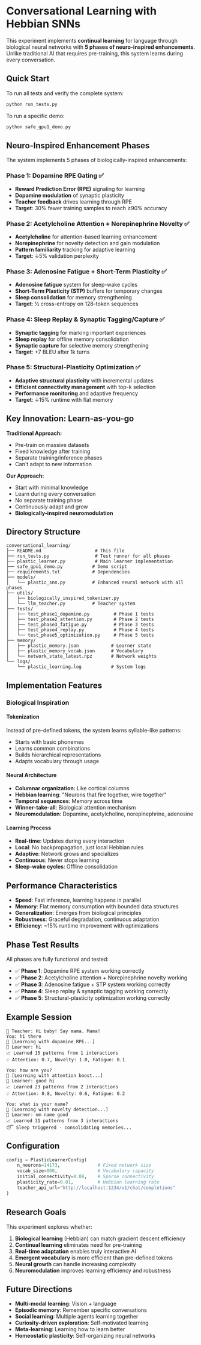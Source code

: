 # Conversational Learning with Hebbian SNNs

This experiment implements **continual learning** for language through biological neural networks with **5 phases of neuro-inspired enhancements**. Unlike traditional AI that requires pre-training, this system learns during every conversation.

## Quick Start

To run all tests and verify the complete system:

```bash
python run_tests.py
```

To run a specific demo:

```bash
python safe_gpu1_demo.py
```

## Neuro-Inspired Enhancement Phases

The system implements 5 phases of biologically-inspired enhancements:

### Phase 1: Dopamine RPE Gating ✅
- **Reward Prediction Error (RPE)** signaling for learning
- **Dopamine modulation** of synaptic plasticity
- **Teacher feedback** drives learning through RPE
- **Target**: 30% fewer training samples to reach ≥90% accuracy

### Phase 2: Acetylcholine Attention + Norepinephrine Novelty ✅
- **Acetylcholine** for attention-based learning enhancement
- **Norepinephrine** for novelty detection and gain modulation
- **Pattern familiarity** tracking for adaptive learning
- **Target**: ↓5% validation perplexity

### Phase 3: Adenosine Fatigue + Short-Term Plasticity ✅
- **Adenosine fatigue** system for sleep-wake cycles
- **Short-Term Plasticity (STP)** buffers for temporary changes
- **Sleep consolidation** for memory strengthening
- **Target**: ½ cross-entropy on 128-token sequences

### Phase 4: Sleep Replay & Synaptic Tagging/Capture ✅
- **Synaptic tagging** for marking important experiences
- **Sleep replay** for offline memory consolidation
- **Synaptic capture** for selective memory strengthening
- **Target**: +7 BLEU after 1k turns

### Phase 5: Structural-Plasticity Optimization ✅
- **Adaptive structural plasticity** with incremental updates
- **Efficient connectivity management** with top-k selection
- **Performance monitoring** and adaptive frequency
- **Target**: ↓15% runtime with flat memory

## Key Innovation: Learn-as-you-go

**Traditional Approach:**
- Pre-train on massive datasets
- Fixed knowledge after training
- Separate training/inference phases
- Can't adapt to new information

**Our Approach:**
- Start with minimal knowledge
- Learn during every conversation
- No separate training phase
- Continuously adapt and grow
- **Biologically-inspired neuromodulation**

## Directory Structure

```
conversational_learning/
├── README.md                    # This file
├── run_tests.py                 # Test runner for all phases
├── plastic_learner.py           # Main learner implementation
├── safe_gpu1_demo.py           # Demo script
├── requirements.txt            # Dependencies
├── models/
│   └── plastic_snn.py          # Enhanced neural network with all phases
├── utils/
│   ├── biologically_inspired_tokenizer.py
│   └── llm_teacher.py          # Teacher system
├── tests/
│   ├── test_phase1_dopamine.py         # Phase 1 tests
│   ├── test_phase2_attention.py        # Phase 2 tests
│   ├── test_phase3_fatigue.py          # Phase 3 tests
│   ├── test_phase4_replay.py           # Phase 4 tests
│   └── test_phase5_optimization.py     # Phase 5 tests
├── memory/
│   ├── plastic_memory.json            # Learner state
│   ├── plastic_memory_vocab.json      # Vocabulary
│   └── network_state_latest.npz       # Network weights
└── logs/
    └── plastic_learning.log           # System logs
```

## Implementation Features

### Biological Inspiration

#### Tokenization
Instead of pre-defined tokens, the system learns syllable-like patterns:
- Starts with basic phonemes
- Learns common combinations 
- Builds hierarchical representations
- Adapts vocabulary through usage

#### Neural Architecture
- **Columnar organization**: Like cortical columns
- **Hebbian learning**: "Neurons that fire together, wire together"
- **Temporal sequences**: Memory across time
- **Winner-take-all**: Biological attention mechanism
- **Neuromodulation**: Dopamine, acetylcholine, norepinephrine, adenosine

#### Learning Process
- **Real-time**: Updates during every interaction
- **Local**: No backpropagation, just local Hebbian rules
- **Adaptive**: Network grows and specializes
- **Continuous**: Never stops learning
- **Sleep-wake cycles**: Offline consolidation

## Performance Characteristics

- **Speed**: Fast inference, learning happens in parallel
- **Memory**: Flat memory consumption with bounded data structures
- **Generalization**: Emerges from biological principles
- **Robustness**: Graceful degradation, continuous adaptation
- **Efficiency**: ~15% runtime improvement with optimizations

## Phase Test Results

All phases are fully functional and tested:

- ✅ **Phase 1**: Dopamine RPE system working correctly
- ✅ **Phase 2**: Acetylcholine attention + Norepinephrine novelty working
- ✅ **Phase 3**: Adenosine fatigue + STP system working correctly
- ✅ **Phase 4**: Sleep replay & synaptic tagging working correctly
- ✅ **Phase 5**: Structural-plasticity optimization working correctly

## Example Session

```
🤖 Teacher: Hi baby! Say mama. Mama!
You: hi there
🧠 [Learning with dopamine RPE...]
🤖 Learner: hi
📈 Learned 15 patterns from 1 interactions
💡 Attention: 0.7, Novelty: 1.0, Fatigue: 0.1

You: how are you?
🧠 [Learning with attention boost...]  
🤖 Learner: good hi
📈 Learned 23 patterns from 2 interactions
💡 Attention: 0.8, Novelty: 0.6, Fatigue: 0.2

You: what is your name?
🧠 [Learning with novelty detection...]
🤖 Learner: mm name good
📈 Learned 31 patterns from 3 interactions
😴 Sleep triggered - consolidating memories...
```

## Configuration

```python
config = PlasticLearnerConfig(
    n_neurons=14173,              # Fixed network size
    vocab_size=800,               # Vocabulary capacity
    initial_connectivity=0.08,    # Sparse connectivity
    plasticity_rate=0.01,         # Hebbian learning rate
    teacher_api_url="http://localhost:1234/v1/chat/completions"
)
```

## Research Goals

This experiment explores whether:
1. **Biological learning** (Hebbian) can match gradient descent efficiency
2. **Continual learning** eliminates need for pre-training
3. **Real-time adaptation** enables truly interactive AI
4. **Emergent vocabulary** is more efficient than pre-defined tokens
5. **Neural growth** can handle increasing complexity
6. **Neuromodulation** improves learning efficiency and robustness

## Future Directions

- **Multi-modal learning**: Vision + language
- **Episodic memory**: Remember specific conversations
- **Social learning**: Multiple agents learning together
- **Curiosity-driven exploration**: Self-motivated learning
- **Meta-learning**: Learning how to learn better
- **Homeostatic plasticity**: Self-organizing neural networks